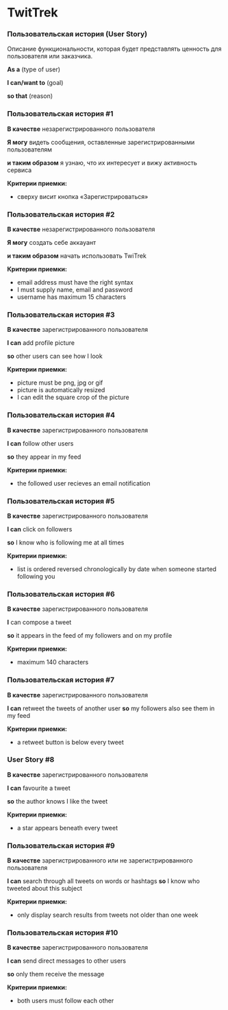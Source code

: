# TwitTrek

### Пользовательская история (User Story)

Описание функциональности, которая будет представлять ценность для пользователя или заказчика. 

**As a** (type of user)

**I can/want to** (goal)

**so that** (reason)

### Пользовательская история #1

**В качестве** незарегистрированного пользователя

**Я могу** видеть сообщения, оставленные зарегистрированными пользователям

**и таким образом** я узнаю, что их интересует и вижу активность сервиса

**Критерии приемки:**

 * сверху висит кнопка «Зарегистрироваться»

### Пользовательская история #2

**В качестве** незарегистрированного пользователя

**Я могу** создать себе аккауант

**и таким образом** начать использовать TwiTrek

**Критерии приемки:**

* email address must have the right syntax
* I must supply name, email and password
* username has maximum 15 characters

### Пользовательская история #3

**В качестве** зарегистрированного пользователя

**I can** add profile picture

**so** other users can see how I look

**Критерии приемки:**

* picture must be png, jpg or gif
* picture is automatically resized
* I can edit the square crop of the picture

### Пользовательская история #4

**В качестве** зарегистрированного пользователя

**I can** follow other users 

**so** they appear in my feed

**Критерии приемки:**

* the followed user recieves an email notification

### Пользовательская история #5

**В качестве** зарегистрированного пользователя

**I can** click on followers

**so** I know who is following me at all times

**Критерии приемки:**

* list is ordered reversed chronologically by date when someone started following you

### Пользовательская история #6

**В качестве** зарегистрированного пользователя

**I** can compose a tweet

**so** it appears in the feed of my followers and on my profile

**Критерии приемки:**

* maximum 140 characters

### Пользовательская история #7

**В качестве** зарегистрированного пользователя

**I can** retweet the tweets of another user
**so** my followers also see them in my feed

**Критерии приемки:**

* a retweet button is below every tweet

### User Story #8

**В качестве** зарегистрированного пользователя

**I can** favourite a tweet

**so** the author knows I like the tweet

**Критерии приемки:**

* a star appears beneath every tweet

### Пользовательская история #9

**В качестве** зарегистрированного или не зарегистрированного пользователя

**I can** search through all tweets on words or hashtags
**so** I know who tweeted about this subject

**Критерии приемки:**

* only display search results from tweets not older than one week

### Пользовательская история #10

**В качестве** зарегистрированного пользователя

**I can** send direct messages to other users

**so** only them receive the message

**Критерии приемки:**

* both users must follow each other
